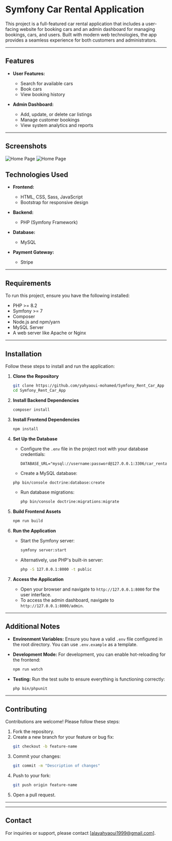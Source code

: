 # Symfony Car Rental Application

This project is a full-featured car rental application that includes a user-facing website for booking cars and an admin dashboard for managing bookings, cars, and users. Built with modern web technologies, the app provides a seamless experience for both customers and administrators.

---

## Features

- **User Features:**
  - Search for available cars
  - Book cars
  - View booking history

- **Admin Dashboard:**
  - Add, update, or delete car listings
  - Manage customer bookings
  - View system analytics and reports

---

## Screenshots

![Home Page](https://i.imgur.com/dhRrC4q.png "Home Page")
![](https://i.imgur.com/jsIBE5O.png "Home Page")


## Technologies Used

- **Frontend:**
  - HTML, CSS, Sass, JavaScript
  - Bootstrap for responsive design

- **Backend:**
  - PHP (Symfony Framework)

- **Database:**
  - MySQL

- **Payment Gateway:**
  - Stripe

---

## Requirements

To run this project, ensure you have the following installed:

- PHP >= 8.2
- Symfony >= 7
- Composer
- Node.js and npm/yarn
- MySQL Server
- A web server like Apache or Nginx

---

## Installation

Follow these steps to install and run the application:

1. **Clone the Repository**
   ```bash
   git clone https://github.com/yahyaoui-mohamed/Symfony_Rent_Car_App
   cd Symfony_Rent_Car_App
   ```

2. **Install Backend Dependencies**
   ```bash
   composer install
   ```

3. **Install Frontend Dependencies**
   ```bash
   npm install
   ```

4. **Set Up the Database**
   - Configure the `.env` file in the project root with your database credentials:
     ```env
     DATABASE_URL="mysql://username:password@127.0.0.1:3306/car_rental"
     ```
    - Create a MySQL database:
     ```bash
     php bin/console doctrine:database:create
     ```
   - Run database migrations:
     ```bash
     php bin/console doctrine:migrations:migrate
     ```

5. **Build Frontend Assets**
   ```bash
   npm run build
   ```

6. **Run the Application**
   - Start the Symfony server:
     ```bash
     symfony server:start
     ```
   - Alternatively, use PHP's built-in server:
     ```bash
     php -S 127.0.0.1:8000 -t public
     ```

7. **Access the Application**
   - Open your browser and navigate to `http://127.0.0.1:8000` for the user interface.
   - To access the admin dashboard, navigate to `http://127.0.0.1:8000/admin`.

---

## Additional Notes

- **Environment Variables:**
  Ensure you have a valid `.env` file configured in the root directory. You can use `.env.example` as a template.

- **Development Mode:**
  For development, you can enable hot-reloading for the frontend:
  ```bash
  npm run watch
  ```

<!-- - **Admin Credentials:**
  After running migrations, you may need to seed the database with an admin user. Use the following command to create an admin:
  ```bash
  php bin/console app:create-admin
  ``` -->

- **Testing:**
  Run the test suite to ensure everything is functioning correctly:
  ```bash
  php bin/phpunit
  ```

---

## Contributing

Contributions are welcome! Please follow these steps:

1. Fork the repository.
2. Create a new branch for your feature or bug fix:
   ```bash
   git checkout -b feature-name
   ```
3. Commit your changes:
   ```bash
   git commit -m "Description of changes"
   ```
4. Push to your fork:
   ```bash
   git push origin feature-name
   ```
5. Open a pull request.

---

<!-- ## License

This project is licensed under the MIT License. See the `LICENSE` file for details. -->

---

## Contact

For inquiries or support, please contact [alayahyaoui1999@gmail.com].